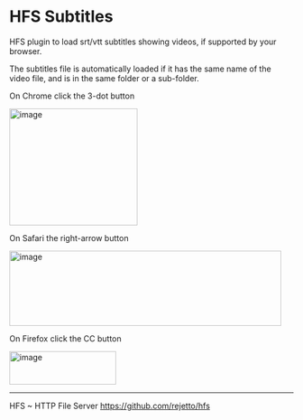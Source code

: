# HFS Subtitles

HFS plugin to load srt/vtt subtitles showing videos, if supported by your browser.

The subtitles file is automatically loaded if it has the same name of the video file, and is in the same folder or a sub-folder.

On Chrome click the 3-dot button

<img width="227" height="207" alt="image" src="https://github.com/user-attachments/assets/fba4bc80-625c-4923-b356-ec2804f522db" />

On Safari the right-arrow button

<img width="482" height="133" alt="image" src="https://github.com/user-attachments/assets/e9f13f78-a2e4-4522-9c39-c11613e16095" />

On Firefox click the CC button

<img width="189" height="59" alt="image" src="https://github.com/user-attachments/assets/a2f9fc2e-6b35-4eb0-9dd2-6fc5dc9bb3ed" />

---

HFS ~ HTTP File Server https://github.com/rejetto/hfs

